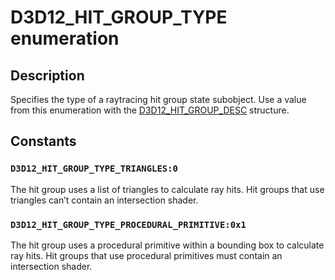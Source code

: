 # D3D12_HIT_GROUP_TYPE enumeration

## Description

Specifies the type of a raytracing hit group state subobject. Use a value from this enumeration with the [D3D12_HIT_GROUP_DESC](https://learn.microsoft.com/windows/desktop/api/d3d12/ns-d3d12-d3d12_hit_group_desc) structure.

## Constants

### `D3D12_HIT_GROUP_TYPE_TRIANGLES:0`

The hit group uses a list of triangles to calculate ray hits. Hit groups that use triangles can’t contain an intersection shader.

### `D3D12_HIT_GROUP_TYPE_PROCEDURAL_PRIMITIVE:0x1`

The hit group uses a procedural primitive within a bounding box to calculate ray hits. Hit groups that use procedural primitives must contain an intersection shader.